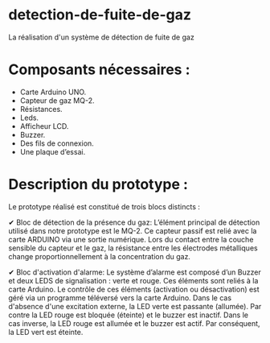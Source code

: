 # detection-de-fuite-de-gaz
La réalisation d'un système de détection de fuite de gaz 

# Composants nécessaires :
  
-	Carte Arduino UNO.
-	Capteur de gaz MQ-2.
-	Résistances.
-	Leds.
-	Afficheur LCD.
-	Buzzer.
-	Des fils de connexion.
-	Une plaque d’essai.
  
# Description du prototype : 
Le prototype réalisé est constitué de trois blocs distincts :

 ✔ Bloc de détection de la présence du gaz:
 L’élément principal de détection utilisé dans notre prototype est le MQ-2. Ce capteur passif est relié avec la carte ARDUINO via une sortie 
  numérique. Lors du contact entre la couche sensible du capteur et le gaz, la résistance entre les électrodes métalliques change proportionnellement à la concentration du gaz.
 
 ✔ Bloc d'activation d'alarme:
 Le système d’alarme est composé d’un Buzzer et deux LEDS de signalisation : verte et rouge. Ces éléments sont reliés à la carte Arduino.
Le contrôle de ces éléments (activation ou désactivation) est géré via un programme téléversé vers la carte Arduino. Dans le cas d'absence d'une excitation externe, la LED verte est passante (allumée). Par contre la LED rouge est bloquée (éteinte) et le buzzer est inactif. Dans le cas inverse, la LED rouge est allumée et le buzzer est actif. Par conséquent, la LED vert est éteinte.



